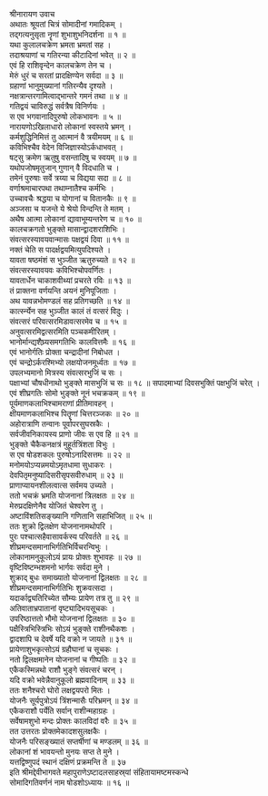 श्रीनारायण उवाच  
अथातः श्रूयतां चित्रं सोमादीनां गमादिकम् ।  
तद्गत्यनुसृता नॄणां शुभाशुभनिदर्शना ॥ १ ॥  
यथा कुलालचक्रेण भ्रमता भ्रमतां सह ।  
तदाश्रयाणां च गतिरन्या कीटादिनां भवेत् ॥ २ ॥  
एवं हि राशिवृन्देन कालचक्रेण तेन च ।  
मेरुं धुरं च सरतां प्रादक्षिण्येन सर्वदा ॥ ३ ॥  
ग्रहाणां भानुमुख्यानां गतिरन्यैव दृश्यते ।  
नक्षत्रान्तरगामित्वाद्‌भान्तरे गमनं तथा ॥ ४ ॥  
गतिद्वयं चाविरुद्धं सर्वत्रैष विनिर्णयः ।  
स एव भगवानादिपुरुषो लोकभावनः ॥ ५ ॥  
नारायणोऽखिलाधारो लोकानां स्वस्तये भ्रमन् ।  
कर्मशुद्धिनिमित्तं तु आत्मानं वै त्रयीमयम् ॥ ६ ॥  
कविभिश्चैव वेदेन विजिज्ञास्योऽर्कधाभवत् ।  
षट्सु क्रमेण ऋतुषु वसन्तादिषु च स्वयम् ॥ ७ ॥  
यथोपजोषमृतुजान् गुणान् वै विदधाति च ।  
तमेनं पुरुषाः सर्वे त्रय्या च विद्यया सदा ॥ ८ ॥  
वर्णाश्रमाचारपथा तथाम्नातैश्च कर्मभिः ।  
उच्चावचैः श्रद्धया च योगानां च वितानकैः ॥ ९ ॥  
अञ्जसा च यजन्ते ये श्रेयो विन्दन्ति ते मतम् ।  
अथैष आत्मा लोकानां द्यावाभूम्यन्तरेण च ॥ १० ॥  
कालचक्रगतो भुङ्क्ते मासान्द्वादशराशिभिः ।  
संवत्सरस्यावयवान्मासः पक्षद्वयं दिवा ॥ ११ ॥  
नक्तं चेति स पादर्क्षद्वयमित्युपदिश्यते ।  
यावता षष्ठमंशं स भुञ्जीत ऋतुरुच्यते ॥ १२ ॥  
संवत्सरस्यावयवः कविभिश्चोपवर्णितः ।  
यावतार्धेन चाकाशवीथ्यां प्रचरते रविः ॥ १३ ॥  
तं प्राक्तना वर्णयन्ति अयनं मुनिपूजिताः ।  
अथ यावन्नभोमण्डलं सह प्रतिगच्छति ॥ १४ ॥  
कार्त्स्न्येन सह भुञ्जीत कालं तं वत्सरं विदुः ।  
संवत्सरं परिवत्सरमिडावत्सरमेव च ॥ १५ ॥  
अनुवत्सरमिद्वत्सरमिति पञ्चकमीरितम् ।  
भानोर्मान्द्यशैघ्र्यसमगतिभिः कालवित्तमैः ॥ १६ ॥  
एवं भानोर्गतिः प्रोक्ता चन्द्रादीनां निबोधत ।  
एवं चन्द्रोऽर्करश्मिभ्यो लक्षयोजनमूर्ध्वतः ॥ १७ ॥  
उपलभ्यमानो मित्रस्य संवत्सरभुजिं च सः ।  
पक्षाभ्यां चौषधीनाथो भुङ्क्ते मासभुजिं च सः ॥ १८ ॥
सपादमाभ्यां दिवसभुक्तिं पक्षभुजिं चरेत् ।  
एवं शीघ्रगतिः सोमो भुङ्क्ते नूनं भचक्रकम् ॥ १९ ॥  
पूर्यमाणकलाभिश्चामराणां प्रीतिमावहन् ।  
क्षीयमाणकलाभिश्च पितॄणां चित्तरञ्जकः ॥ २० ॥  
अहोरात्राणि तन्वानः पूर्वापरसुघस्रकैः ।  
सर्वजीवनिकायस्य प्राणो जीवः स एव हि ॥ २१ ॥  
भुङ्क्ते चैकैकनक्षत्रं मुहूर्तत्रिंशता विभुः ।  
स एव षोडशकलः पुरुषोऽनादिसत्तमः ॥ २२ ॥  
मनोमयोऽप्यन्नमयोऽमृतधामा सुधाकरः ।  
देवपितृमनुष्यादिसरीसृपसवीरुधाम् ॥ २३ ॥  
प्राणाप्यायनशीलत्वात्स सर्वमय उच्यते ।  
ततो भचक्रं भ्रमति योजनानां त्रिलक्षतः ॥ २४ ॥  
मेरुप्रदक्षिणेनैव योजितं चेश्वरेण तु ।  
अष्टाविंशतिसङ्ख्यानि गणितानि सहाभिजित् ॥ २५ ॥  
ततः शुक्रो द्विलक्षेण योजनानामथोपरि ।  
पुरः पश्चात्सहैवासावर्कस्य परिवर्तते ॥ २६ ॥  
शीघ्रमन्दसमानाभिर्गतिभिर्विचरन्विभुः ।  
लोकानामनुकूलोऽयं प्रायः प्रोक्तः शुभावहः ॥ २७ ॥  
वृष्टिविष्टम्भशमनो भार्गवः सर्वदा मुने ।  
शुक्राद्‌ बुधः समाख्यातो योजनानां द्विलक्षतः ॥ २८ ॥  
शीघ्रमन्दसमानाभिर्गतिभिः शुक्रवत्सदा ।  
यदार्काद्व्यतिरिच्येत सौम्यः प्रायेण तत्र तु ॥ २९ ॥  
अतिवाताभ्रपातानां वृष्ट्यादिभयसूचकः ।  
उपरिष्ठात्ततो भौमो योजनानां द्विलक्षतः ॥ ३० ॥  
पक्षैस्त्रिभिस्त्रिभिः सोऽयं भुङ्क्ते राशीनथैकशः ।  
द्वादशापि च देवर्षे यदि वक्रो न जायते ॥ ३१ ॥  
प्रायेणाशुभकृत्सोऽयं ग्रहौघानां च सूचकः ।  
नतो द्विलक्षमानेन योजनानां च गीष्पतिः ॥ ३२ ॥  
एकैकस्मिन्नथो राशौ भुङ्गे संवत्सरं चरन् ।  
यदि वक्रो भवेन्नैवानुकूलो ब्रह्मवादिनाम् ॥ ३३ ॥  
ततः शनैश्चरो घोरो लक्षद्वयपरो मितः ।  
योजनैः सूर्यपुत्रोऽयं त्रिंशन्मासैः परिभ्रमन् ॥ ३४ ॥  
एकैकराशौ पर्येति सर्वान् राशीन्महाग्रहः ।  
सर्वेषामशुभो मन्दः प्रोक्तः कालविदां वरैः ॥ ३५ ॥  
तत उत्तरतः प्रोक्तमेकादशसुलक्षकैः ।  
योजनैः परिसङ्ख्यातं सप्तर्षीणां च मण्डलम् ॥ ३६ ॥  
लोकानां शं भावयन्तो मुनयः सप्त ते मुने ।  
यत्तद्विष्णुपदं स्थानं दक्षिणं प्रक्रमन्ति ते ॥ ३७  
इति श्रीमद्देवीभागवते महापुराणेऽष्टादलसाहस्र्यां संहितायामष्टमस्कन्धे  
सोमादिगतिवर्णनं नाम षोडशोऽध्यायः ॥ १६ ॥
